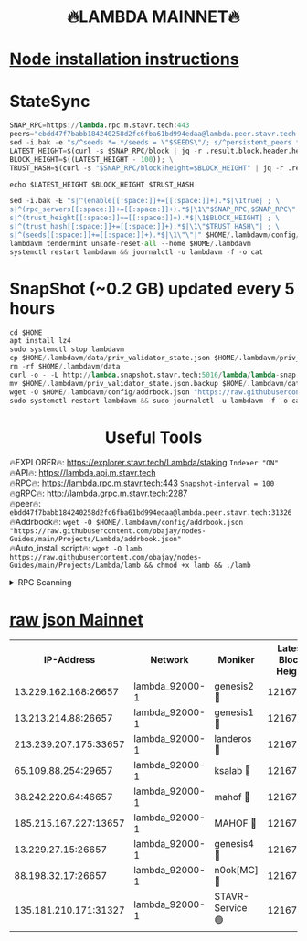 <h1 align="center"> 🔥LAMBDA MAINNET🔥</h1>


[Node installation instructions](https://github.com/obajay/nodes-Guides/tree/main/Projects/Lambda)
=


# StateSync
```python
SNAP_RPC=https://lambda.rpc.m.stavr.tech:443
peers="ebdd47f7babb184240258d2fc6fba61bd994edaa@lambda.peer.stavr.tech:31326" 
sed -i.bak -e "s/^seeds *=.*/seeds = \"$SEEDS\"/; s/^persistent_peers *=.*/persistent_peers = \"$PEERS\"/" $HOME/.lambdavm/config/config.toml
LATEST_HEIGHT=$(curl -s $SNAP_RPC/block | jq -r .result.block.header.height); \
BLOCK_HEIGHT=$((LATEST_HEIGHT - 100)); \
TRUST_HASH=$(curl -s "$SNAP_RPC/block?height=$BLOCK_HEIGHT" | jq -r .result.block_id.hash)

echo $LATEST_HEIGHT $BLOCK_HEIGHT $TRUST_HASH

sed -i.bak -E "s|^(enable[[:space:]]+=[[:space:]]+).*$|\1true| ; \
s|^(rpc_servers[[:space:]]+=[[:space:]]+).*$|\1\"$SNAP_RPC,$SNAP_RPC\"| ; \
s|^(trust_height[[:space:]]+=[[:space:]]+).*$|\1$BLOCK_HEIGHT| ; \
s|^(trust_hash[[:space:]]+=[[:space:]]+).*$|\1\"$TRUST_HASH\"| ; \
s|^(seeds[[:space:]]+=[[:space:]]+).*$|\1\"\"|" $HOME/.lambdavm/config/config.toml
lambdavm tendermint unsafe-reset-all --home $HOME/.lambdavm
systemctl restart lambdavm && journalctl -u lambdavm -f -o cat

```
# SnapShot (~0.2 GB) updated every 5 hours
```python
cd $HOME
apt install lz4
sudo systemctl stop lambdavm
cp $HOME/.lambdavm/data/priv_validator_state.json $HOME/.lambdavm/priv_validator_state.json.backup
rm -rf $HOME/.lambdavm/data
curl -o - -L http://lambda.snapshot.stavr.tech:5016/lambda/lambda-snap.tar.lz4 | lz4 -c -d - | tar -x -C $HOME/.lambdavm --strip-components 2
mv $HOME/.lambdavm/priv_validator_state.json.backup $HOME/.lambdavm/data/priv_validator_state.json
wget -O $HOME/.lambdavm/config/addrbook.json "https://raw.githubusercontent.com/obajay/nodes-Guides/main/Projects/Lambda/addrbook.json"
sudo systemctl restart lambdavm && sudo journalctl -u lambdavm -f -o cat
```
 <h1 align="center"> Useful Tools</h1>

🔥EXPLORER🔥:      https://explorer.stavr.tech/Lambda/staking	        `Indexer "ON"` \
🔥API🔥: 			 		 https://lambda.api.m.stavr.tech \
🔥RPC🔥:           https://lambda.rpc.m.stavr.tech:443	              `Snapshot-interval = 100` \
🔥gRPC🔥:          http://lambda.grpc.m.stavr.tech:2287 \
🔥peer🔥:					 `ebdd47f7babb184240258d2fc6fba61bd994edaa@lambda.peer.stavr.tech:31326` \
🔥Addrbook🔥:    ```wget -O $HOME/.lambdavm/config/addrbook.json "https://raw.githubusercontent.com/obajay/nodes-Guides/main/Projects/Lambda/addrbook.json"``` \
🔥Auto_install script🔥: ```wget -O lamb https://raw.githubusercontent.com/obajay/nodes-Guides/main/Projects/Lambda/lamb && chmod +x lamb && ./lamb```


<details>
<summary>RPC Scanning</summary>

<h2 align="center"> We scan nodes in real time every 4 hours. And we provide the final result of RPC endpoints.
We cannot influence the operation of these nodes in any way. </h2>


```python
If Voting Power is higher than 0 --> then the Node is a validator of the network and may be subject to attack and be a potential threat to the chain.
```
```python
We marked such validators with a red symbol
```

</details>

[raw json Mainnet](https://rpc-check.lambm.stavr.tech/lambm/rpc-lambm-result.json)
=


<table><tr><th>IP-Address</th><th>Network</th><th>Moniker</th><th>Latest Block Height</th><th>Earliest Block Height</th><th>Catching Up</th><th>Tx Index</th><th>Voting Power</th><th>Scan Time</th></tr><tr><td>13.229.162.168:26657</td><td>lambda_92000-1</td><td>genesis2 🔴</td><td>12167374</td><td>1</td><td>False</td><td>on</td><td>15103516</td><td>2024-03-13T05:21:29.561722153UTC</td></tr><tr><td>13.213.214.88:26657</td><td>lambda_92000-1</td><td>genesis1 🔴</td><td>12167375</td><td>1</td><td>False</td><td>on</td><td>737835</td><td>2024-03-13T05:21:34.336159511UTC</td></tr><tr><td>213.239.207.175:33657</td><td>lambda_92000-1</td><td>landeros 🔴</td><td>12167373</td><td>8136001</td><td>False</td><td>off</td><td>1967973</td><td>2024-03-13T05:21:22.265587482UTC</td></tr><tr><td>65.109.88.254:29657</td><td>lambda_92000-1</td><td>ksalab 🔴</td><td>12167375</td><td>8715001</td><td>False</td><td>on</td><td>510465</td><td>2024-03-13T05:21:39.018944326UTC</td></tr><tr><td>38.242.220.64:46657</td><td>lambda_92000-1</td><td>mahof 🔴</td><td>12167377</td><td>10131001</td><td>False</td><td>off</td><td>770350</td><td>2024-03-13T05:21:43.422887669UTC</td></tr><tr><td>185.215.167.227:13657</td><td>lambda_92000-1</td><td>MAHOF 🔴</td><td>12167375</td><td>10134001</td><td>False</td><td>on</td><td>2051510</td><td>2024-03-13T05:21:33.108616950UTC</td></tr><tr><td>13.229.27.15:26657</td><td>lambda_92000-1</td><td>genesis4 🔴</td><td>12167375</td><td>11043001</td><td>False</td><td>on</td><td>9552106</td><td>2024-03-13T05:21:32.799302829UTC</td></tr><tr><td>88.198.32.17:26657</td><td>lambda_92000-1</td><td>n0ok[MC] 🔴</td><td>12167377</td><td>12067377</td><td>False</td><td>off</td><td>1578630</td><td>2024-03-13T05:21:45.742252618UTC</td></tr><tr><td>135.181.210.171:31327</td><td>lambda_92000-1</td><td>STAVR-Service 🟢</td><td>12167375</td><td>12166501</td><td>False</td><td>on</td><td>0</td><td>2024-03-13T05:21:38.703502662UTC</td></tr></table>
